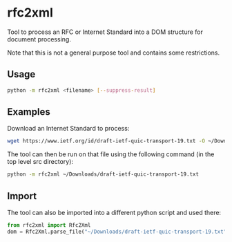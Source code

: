 # rfc2xml
Tool to process an RFC or Internet Standard into a DOM structure for document processing.

Note that this is not a general purpose tool and contains some restrictions.

## Usage
```bash
python -m rfc2xml <filename> [--suppress-result]
```

## Examples
Download an Internet Standard to process:
```bash
wget https://www.ietf.org/id/draft-ietf-quic-transport-19.txt -O ~/Downloads/draft-ietf-quic-transport-19.txt
```

The tool can then be run on that file using the following command (in the top level src directory):
```bash
python -m rfc2xml ~/Downloads/draft-ietf-quic-transport-19.txt
```

## Import
The tool can also be imported into a different python script and used there:

```python
from rfc2xml import Rfc2Xml
dom = Rfc2Xml.parse_file("~/Downloads/draft-ietf-quic-transport-19.txt")
```